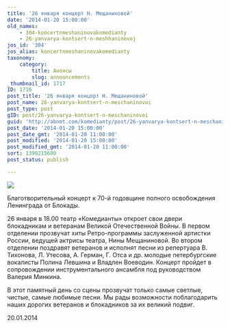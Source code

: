 ```yaml
---
title: '26 января концерт Н. Мещаниновой'
date: '2014-01-20 15:00:00'
old_names:
    - 304-koncertnmeshaninovakomedianty
    - 26-yanvarya-kontsert-n-meshhaninovoj
jos_id: '304'
jos_alias: koncertnmeshaninovakomedianty
taxonomy:
    category:
        title: Анонсы
        slug: announcements
_thumbnail_id: 1717
ID: 1716
post_title: '26 января концерт Н. Мещаниновой'
post_name: 26-yanvarya-kontsert-n-meschaninovoi
post_type: post
gID: post/26-yanvarya-kontsert-n-meschaninovoi
guid: 'http://abnmt.com/komedianty/post/26-yanvarya-kontsert-n-meschaninovoi'
post_date: '2014-01-20 15:00:00'
post_date_gmt: '2014-01-20 11:00:00'
post_modified: '2014-01-20 15:00:00'
post_modified_gmt: '2014-01-20 11:00:00'
sort: 1390215600
post_status: publish

---
```


![](image-01.jpg)


Благотворительный концерт к 70-й годовщине полного освобождения Ленинграда от Блокады.


26 января в 18.00 театр «Комедианты» откроет свои двери блокадникам и ветеранам Великой Отечественной Войны. В первом отделении прозвучат хиты Ретро-программы заслуженной артистки России, ведущей актрисы театра, Нины Мещаниновой. Во втором отделении поздравят ветеранов и исполнят песни из репертуара В. Тихонова, Л. Утесова, А. Герман, Г. Отса и др. молодые петербургские вокалисты Полина Левшина и Владлен Воеводин. Концерт пройдет в сопровождении инструментального ансамбля под руководством Валерия Минкина.


В этот памятный день со сцены прозвучат только самые светлые, чистые, самые любимые песни. Мы рады возможности поблагодарить наших дорогих ветеранов и блокадников за их великий подвиг.


20.01.2014